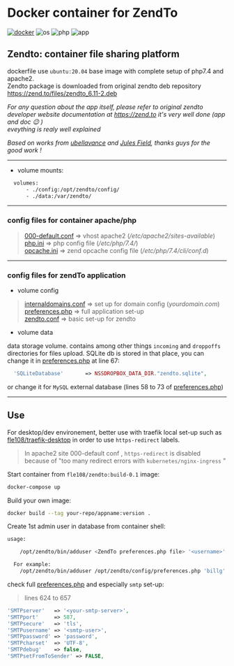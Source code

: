 # Docker container for ZendTo

[![docker]][dockerhub] ![os] ![php] ![app]

## Zendto: container file sharing platform

dockerfile use `ubuntu:20.04` base image with complete setup of php7.4 and apache2. \
Zendto package is downloaded from original zendto deb repository <https://zend.to/files/zendto_6.11-2.deb>

*For any question about the app itself, please refer to original zendto developer website documentation at <https://zend.to> it's very well done (app and doc 😉 )* \
*eveything is realy well explained*

_Based on works from [ubellavance](https://github.com/ubellavance/zendtodocker) and [Jules Field](https://zend.to), thanks guys for the good work !_

---

- volume mounts:

```dockerfile
  volumes:
      - ./config:/opt/zendto/config/
      - ./data:/var/zendto/
````

---

### config files for container apache/php

> [000-default.conf](./000-default.conf) => vhost apache2 (*/etc/apache2/sites-available*) \
> [php.ini](./php.ini) => php config file (*/etc/php/7.4/*) \
> [opcache.ini](./opcache.ini) => zend opcache config file (*/etc/php/7.4/cli/conf.d*)

---

### config files for zendTo application

- volume config

> [internaldomains.conf](./config/internaldomains.conf) => set up for domain config (*yourdomain.com*)\
> [preferences.php](./config/preferences.php) => full application set-up \
> [zendto.conf](./config/zendto.conf) => basic set-up for zendto

- volume data

data storage volume. contains among other things `incoming` and `droppoffs` directories for files upload.
SQLite db is stored in that place, you can change it in [preferences.php](./config/preferences.php) at line 67:

```php
  'SQLiteDatabase'       => NSSDROPBOX_DATA_DIR."zendto.sqlite",
```

or change it for `MySQL` external database (lines 58 to 73 of [preferences.php](./config/preferences.php))

---

## Use

For desktop/dev environement, better use with traefik local set-up such as [fle108/traefik-desktop](https://github.com/fle108/traefik-desktop) in order to use `https-redirect` labels.

> In apache2 site 000-default conf , `https-redirect` is disabled because of "too many redirect errors with `kubernetes/nginx-ingress` "

Start container from `fle108/zendto:build-0.1` image:

```sh
docker-compose up
```

Build your own image:

```sh
docker build --tag your-repo/appname:version .
```

Create 1st admin user in database from container shell:

```sh
usage:

    /opt/zendto/bin/adduser <ZendTo preferences.php file> '<username>' '<email>' '<realname>' '<organization>'

  For example:
    /opt/zendto/bin/adduser /opt/zendto/config/preferences.php 'billg' 'billg@microsoft.com' 'Bill Gates' 'Microsoft Inc'
```

check full [preferences.php](./config/preferences.php) and especially `smtp` set-up:
> lines 624 to 657

```php
'SMTPserver'   => '<your-smtp-server>',
'SMTPport'     => 587,
'SMTPsecure'   => 'tls',
'SMTPusername' => '<smtp-user>',
'SMTPpassword' => 'password',
'SMTPcharset'  => 'UTF-8',
'SMTPdebug'    => false,
'SMTPsetFromToSender' => FALSE,
```

[docker]:https://img.shields.io/badge/dockerfile-v0.2-blue?logo=docker

[php]:https://img.shields.io/badge/php-7.4-blueviolet?logo=php

[os]:https://img.shields.io/badge/base--image-ubuntu--20.04-orange?logo=ubuntu

[status]:https://img.shields.io/badge/status-build-blue?logo=github

[app]:https://img.shields.io/badge/zendto-6.11--2-green

[dockerhub]:https://hub.docker.com/r/fle108/zendto
